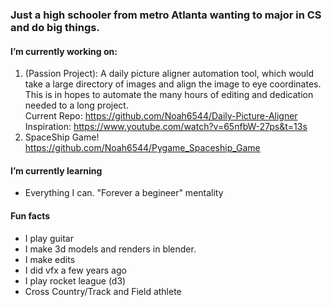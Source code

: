 ### Just a high schooler from metro Atlanta wanting to major in CS and do big things.
#### I’m currently working on:
1. (Passion Project): A daily picture aligner automation tool, which would take a large directory of images and align the image to eye coordinates. This is in hopes to automate the many hours of editing and dedication needed to a long project. 
<br />Current Repo: https://github.com/Noah6544/Daily-Picture-Aligner
<br />Inspiration: https://www.youtube.com/watch?v=65nfbW-27ps&t=13s 
2. SpaceShip Game! https://github.com/Noah6544/Pygame_Spaceship_Game
#### I’m currently learning
  - Everything I can. "Forever a begineer" mentality
#### Fun facts
  - I play guitar
  - I make 3d models and renders in blender.
  - I make edits
  - I did vfx a few years ago
  - I play rocket league (d3)
  - Cross Country/Track and Field athlete

